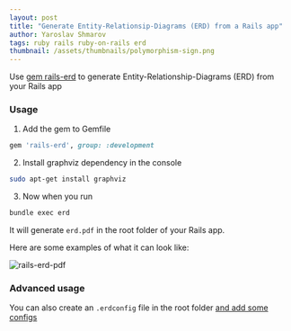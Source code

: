 ```yaml
---
layout: post
title: "Generate Entity-Relationsip-Diagrams (ERD) from a Rails app"
author: Yaroslav Shmarov
tags: ruby rails ruby-on-rails erd
thumbnail: /assets/thumbnails/polymorphism-sign.png
---
```


Use [gem rails-erd](https://github.com/voormedia/rails-erd) to generate Entity-Relationship-Diagrams (ERD) from your Rails app

### Usage

1. Add the gem to Gemfile
```ruby
gem 'rails-erd', group: :development
```

2. Install graphviz dependency in the console
```sh
sudo apt-get install graphviz
```

3. Now when you run
```sh
bundle exec erd
```

It will generate `erd.pdf` in the root folder of your Rails app.

Here are some examples of what it can look like:

![rails-erd-pdf](/assets/images/erd-view.gif)

### Advanced usage

You can also create an `.erdconfig` file in the root folder [and add some configs](https://github.com/voormedia/rails-erd#configuration)
